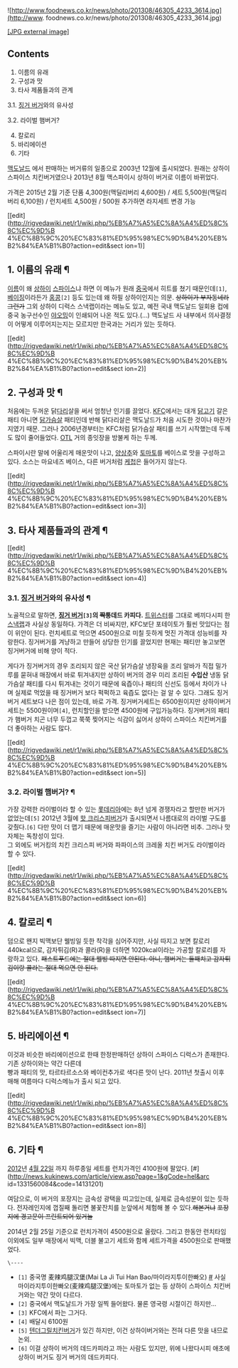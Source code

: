 ![http://www.foodnews.co.kr/news/photo/201308/46305_4233_3614.jpg](http://www.
foodnews.co.kr/news/photo/201308/46305_4233_3614.jpg)

[[JPG external
image]](http://www.foodnews.co.kr/news/photo/201308/46305_4233_3614.jpg)

## Contents

    

1. 이름의 유래 
2. 구성과 맛 
3. 타사 제품들과의 관계 
    

3.1. [징거 버거](%EC%A7%95%EA%B1%B0%20%EB%B2%84%EA%B1%B0.md)와의 유사성

3.2. 라이벌 햄버거?

4. 칼로리 
5. 바리에이션 
6. 기타 

[맥도날드](%EB%A7%A5%EB%8F%84%EB%82%A0%EB%93%9C.md) 에서 판매하는 버거류의 일종으로 2003년
12월에 출시되었다. 원래는 상하이 스파이스 치킨버거였으나 2013년 8월 맥스파이시 상하이 버거로 이름이 바뀌었다.

가격은 2015년 2월 기준 단품 4,300원(맥딜리버리 4,600원) / 세트 5,500원(맥딜리버리 6,100원) / 런치세트
4,500원 / 500원 추가하면 라지세트 변경 가능

[[edit](http://rigvedawiki.net/r1/wiki.php/%EB%A7%A5%EC%8A%A4%ED%8C%8C%EC%9D%B
4%EC%8B%9C%20%EC%83%81%ED%95%98%EC%9D%B4%20%EB%B2%84%EA%B1%B0?action=edit&sect
ion=1)]

## 1. 이름의 유래 ¶

[이름](%EC%9D%B4%EB%A6%84.md)이 왜 [상하이](%EC%83%81%ED%95%98%EC%9D%B4.md)
[스파이스](%EC%8A%A4%ED%8C%8C%EC%9D%B4%EC%8A%A4.md)냐 하면 이 메뉴가 원래
[중국](%EC%A4%91%EA%B5%AD.md)에서 히트를 쳤기 때문인데`[1]`,
[베이징](%EB%B2%A0%EC%9D%B4%EC%A7%95.md)이라든가
[홍콩](%ED%99%8D%EC%BD%A9.md)`[2]` 등도 있는데 왜 하필 상하이인지는 의문. <del>상하이가 부자동네라
그런가</del> 그외 상하이 디럭스 스낵랩이라는 메뉴도 있고, 예전 국내 맥도날드 일회용 컵에 중국 농구선수인
[야오밍](%EC%95%BC%EC%98%A4%EB%B0%8D.md)이 인쇄되어 나온 적도 있다.(...) 맥도날드 사 내부에서
의사결정이 어떻게 이루어지는지는 모르지만 한국과는 거리가 있는 듯하다.

  

[[edit](http://rigvedawiki.net/r1/wiki.php/%EB%A7%A5%EC%8A%A4%ED%8C%8C%EC%9D%B
4%EC%8B%9C%20%EC%83%81%ED%95%98%EC%9D%B4%20%EB%B2%84%EA%B1%B0?action=edit&sect
ion=2)]

## 2. 구성과 맛 ¶

처음에는 두꺼운 닭[다리](%EB%8B%A4%EB%A6%AC.md)살을 써서 엄청난 인기를 끌었다. [KFC](KFC.md)에서는
대개 [닭고기](%EB%8B%AD%EA%B3%A0%EA%B8%B0.md) 갈은 패티 아니면
[닭가슴살](%EB%8B%AD%EA%B0%80%EC%8A%B4%EC%82%B4.md) 패티인데 반해 닭다리살은 맥도날드가 처음 시도한
것이나 마찬가지였기 때문. 그러나 2006년경부터는 KFC처럼 닭가슴살 패티를 쓰기 시작했는데 두께도 많이 줄어들었다.
[OTL](OTL.md) 거의 종잇장을 방불케 하는 두께.

  

스파이시란 말에 어울리게 매운맛이 나고, [양상추](%EC%96%91%EC%83%81%EC%B6%94.md)와
[토마토](%ED%86%A0%EB%A7%88%ED%86%A0.md)를 베이스로 맛을 구성하고 있다. 소스는 마요네즈 베이스, 다른
버거처럼 [케첩](%EC%BC%80%EC%B2%A9.md)은 들어가지 않는다.

[[edit](http://rigvedawiki.net/r1/wiki.php/%EB%A7%A5%EC%8A%A4%ED%8C%8C%EC%9D%B
4%EC%8B%9C%20%EC%83%81%ED%95%98%EC%9D%B4%20%EB%B2%84%EA%B1%B0?action=edit&sect
ion=3)]

## 3. 타사 제품들과의 관계 ¶

[[edit](http://rigvedawiki.net/r1/wiki.php/%EB%A7%A5%EC%8A%A4%ED%8C%8C%EC%9D%B
4%EC%8B%9C%20%EC%83%81%ED%95%98%EC%9D%B4%20%EB%B2%84%EA%B1%B0?action=edit&sect
ion=4)]

### 3.1. [징거 버거](%EC%A7%95%EA%B1%B0%20%EB%B2%84%EA%B1%B0.md)와의 유사성 ¶

노골적으로 말하면, **[징거 버거](%EC%A7%95%EA%B1%B0%20%EB%B2%84%EA%B1%B0.md)`[3]`의
<del>짝퉁</del>데드 카피다.** [트위스터](%ED%8A%B8%EC%9C%84%EC%8A%A4%ED%84%B0.md)를 그대로
베끼다시피 한 [스낵랩](%EC%8A%A4%EB%82%B5%EB%9E%A9.md)과 사실상 동일하다. 가격은 더 비싸지만, KFC보단
포테이토가 훨씬 맛있다는 점이 위안이 된다. 런치세트로 먹으면 4500원으로 미칠 듯하게 멋진 가격대 성능비를 자랑한다. 징거버거를 겨냥하고
만들어 상당한 인기를 끌었지만 현재는 패티만 놓고보면 징거버거에 비해 양이 적다.

  

게다가 징거버거의 경우 조리되지 않은 국산 닭가슴살 냉장육을 조리 알바가 직접 밀가루를 묻혀내 매장에서 바로 튀겨내지만 상하이 버거의 경우
미리 조리된 **수입산** 냉동 닭가슴살 패티를 다시 튀겨내는 것이기 때문에 육즙이나 패티의 신선도 등에서 차이가 나며 실제로 먹었을 때
징거버거 보다 퍽퍽하고 육즙도 없다는 걸 알 수 있다. 그래도 징거버거 세트보다 나은 점이 있는데, 바로 가격. 징거버거세트는
6500원이지만 상하이버거세트는 5500원이며`[4]`, 런치할인을 받으면 4500원에 구입가능하다. 징거버거의 패티가 햄버거 치곤 너무
두껍고 쭉쭉 찢어지는 식감이 싫어서 상하이 스파이스 치킨버거를 더 좋아하는 사람도 많다.

  

[[edit](http://rigvedawiki.net/r1/wiki.php/%EB%A7%A5%EC%8A%A4%ED%8C%8C%EC%9D%B
4%EC%8B%9C%20%EC%83%81%ED%95%98%EC%9D%B4%20%EB%B2%84%EA%B1%B0?action=edit&sect
ion=5)]

### 3.2. 라이벌 햄버거? ¶

가장 강력한 라이벌이라 할 수 있는 [롯데리아](%EB%A1%AF%EB%8D%B0%EB%A6%AC%EC%95%84.md)에는 8년 넘게
경쟁자라고 할만한 버거가 없었는데`[5]` 2012년 3월에 [핫 크리스피버거](%ED%95%AB%20%ED%81%AC%EB%A6%AC%EC%8A%A4%ED%94%BC%EB%B2%84%EA%B1%B0.md)가 출시되면서 나름대로의 라이벌 구도를 갖췄다.`[6]` 다만 맛이
더 맵기 때문에 매운맛을 즐기는 사람이 아니라면 비추. 그러나 맛 자체는 독창성이 있다.  
그 외에도 버거킹의 치킨 크리스피 버거와 파파이스의 크레올 치킨 버거도 라이벌이라 할 수 있다.

  

[[edit](http://rigvedawiki.net/r1/wiki.php/%EB%A7%A5%EC%8A%A4%ED%8C%8C%EC%9D%B
4%EC%8B%9C%20%EC%83%81%ED%95%98%EC%9D%B4%20%EB%B2%84%EA%B1%B0?action=edit&sect
ion=6)]

## 4. 칼로리 ¶

덤으로 왠지 빅맥보단 웰빙일 듯한 착각을 심어주지만, 사실 따지고 보면 칼로리 440kcal으로, 감자튀김(R)과 콜라(R)을 더하면
1020kcal이라는 가공할 칼로리를 자랑하고 있다. <del>패스트푸드에는 절대 웰빙 따지면 안된다. 아니, 햄버거는 둘째치고 감자튀김이랑
콜라는 절대 먹으면 안 된다.</del>

  

[[edit](http://rigvedawiki.net/r1/wiki.php/%EB%A7%A5%EC%8A%A4%ED%8C%8C%EC%9D%B
4%EC%8B%9C%20%EC%83%81%ED%95%98%EC%9D%B4%20%EB%B2%84%EA%B1%B0?action=edit&sect
ion=7)]

## 5. 바리에이션 ¶

이것과 비슷한 바리에이션으로 한때 한정판매하던 상하이 스파이스 디럭스가 존재한다. 기존 상하이와는 약간 다른데  
빵과 패티의 맛, 타르타르소스와 베이컨추가로 색다른 맛이 난다. 2011년 첫출시 이후 매해 여름마다 디럭스메뉴가 출시 되고 있다.

[[edit](http://rigvedawiki.net/r1/wiki.php/%EB%A7%A5%EC%8A%A4%ED%8C%8C%EC%9D%B
4%EC%8B%9C%20%EC%83%81%ED%95%98%EC%9D%B4%20%EB%B2%84%EA%B1%B0?action=edit&sect
ion=8)]

## 6. 기타 ¶

[2012](2012.md)년 [4월 22일](4%EC%9B%94%2022%EC%9D%BC.md) 까지 하루종일 세트를 런치가격인
4100원에 팔았다. [#](http://news.kukinews.com/article/view.asp?page=1&gCode=hel&arc
id=1331560084&code=14131201)

  

여담으로, 이 버거의 포장지는 금속성 광택을 띠고있는데, 실제로 금속성분이 있는 듯하다. 전자레인지에 껍질째 돌리면 불꽃잔치를 눈앞에서
체험해 볼 수 있다.<del>해본거냐</del> <del>포장지에 경고문이 프린트되어 있거늘</del>

  

2014년 2월 25일 기준으로 런치가격이 4500원으로 올랐다. 그리고 한동안 런치타임 이외에도 일부 매장에서 빅맥, 더블 불고기 세트와
함께 세트가격을 4500원으로 판매했었다.

  

`\----`

  * `[1]` 중국명 麦辣鸡腿汉堡(Mai La Ji Tui Han Bao/마이라지투이한빠오) [#](http://blog.naver.com/PostView.nhn?blogId=tiantiantalk&logNo=80179309962) 사실 마이라지투이한빠오(麦辣鸡腿汉堡)에는 토마토가 없는 등 상하이 스파이스 치킨버거와는 약간 맛이 다르다.
  * `[2]` 중국에서 맥도날드가 가장 일찍 들어왔다. 물론 영국령 시절이긴 하지만...
  * `[3]` KFC에서 파는 그거다.
  * `[4]` 배달시 6100원
  * `[5]` [텐더그릴치킨버거](%ED%85%90%EB%8D%94%EA%B7%B8%EB%A6%B4%EC%B9%98%ED%82%A8%EB%B2%84%EA%B1%B0.md)가 있긴 하지만, 이건 상하이버거와는 전혀 다른 맛을 내므로 논외.
  * `[6]` 이걸 상하이 버거의 데드카피라고 까는 사람도 있지만, 위에 나왔다시피 애초에 상하이 버거도 징거 버거의 데드카피다.

